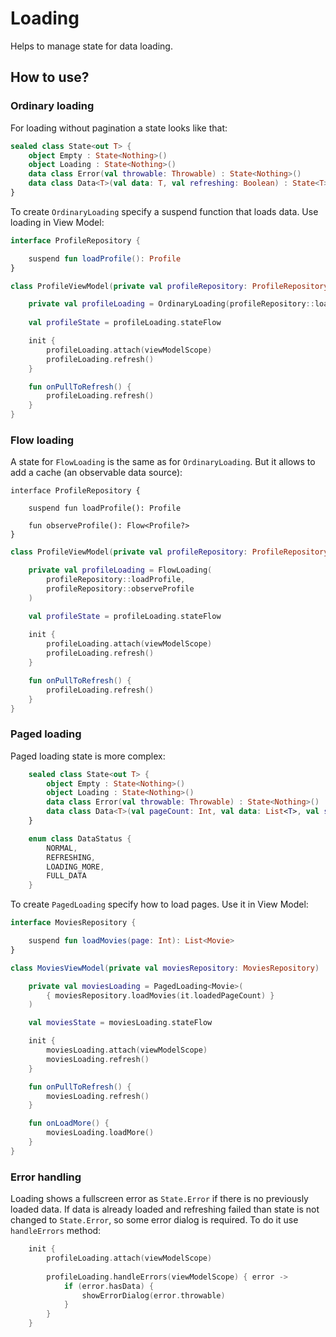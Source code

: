 # Loading
Helps to manage state for data loading.

## How to use?

### Ordinary loading
For loading without pagination a state looks like that:

```kotlin
sealed class State<out T> {
    object Empty : State<Nothing>()
    object Loading : State<Nothing>()
    data class Error(val throwable: Throwable) : State<Nothing>()
    data class Data<T>(val data: T, val refreshing: Boolean) : State<T>()
}
```

To create `OrdinaryLoading` specify a suspend function that loads data.  Use loading in View Model:

```kotlin
interface ProfileRepository {

    suspend fun loadProfile(): Profile
}
```

```kotlin
class ProfileViewModel(private val profileRepository: ProfileRepository) : ViewModel() {

    private val profileLoading = OrdinaryLoading(profileRepository::loadProfile)
    
    val profileState = profileLoading.stateFlow

    init {
        profileLoading.attach(viewModelScope)
        profileLoading.refresh()
    }

    fun onPullToRefresh() {
        profileLoading.refresh()
    }
}
```

### Flow loading
A state for `FlowLoading` is the same as for `OrdinaryLoading`. But it allows to add a cache (an observable data source):

```
interface ProfileRepository {

    suspend fun loadProfile(): Profile

    fun observeProfile(): Flow<Profile?>
}
```

```kotlin
class ProfileViewModel(private val profileRepository: ProfileRepository) : ViewModel() {

    private val profileLoading = FlowLoading(
        profileRepository::loadProfile,
        profileRepository::observeProfile
    )

    val profileState = profileLoading.stateFlow
    
    init {
        profileLoading.attach(viewModelScope)
        profileLoading.refresh()
    }

    fun onPullToRefresh() {
        profileLoading.refresh()
    }
}
```

### Paged loading
Paged loading state is more complex:
```kotlin
    sealed class State<out T> {
        object Empty : State<Nothing>()
        object Loading : State<Nothing>()
        data class Error(val throwable: Throwable) : State<Nothing>()
        data class Data<T>(val pageCount: Int, val data: List<T>, val status: DataStatus) : State<T>()
    }

    enum class DataStatus {
        NORMAL,
        REFRESHING,
        LOADING_MORE,
        FULL_DATA
    }
```

To create `PagedLoading` specify how to load pages. Use it in View Model:

```kotlin
interface MoviesRepository {

    suspend fun loadMovies(page: Int): List<Movie>
}

class MoviesViewModel(private val moviesRepository: MoviesRepository) : ViewModel() {

    private val moviesLoading = PagedLoading<Movie>(
        { moviesRepository.loadMovies(it.loadedPageCount) }
    )

    val moviesState = moviesLoading.stateFlow

    init {
        moviesLoading.attach(viewModelScope)
        moviesLoading.refresh()
    }

    fun onPullToRefresh() {
        moviesLoading.refresh()
    }

    fun onLoadMore() {
        moviesLoading.loadMore()
    }
}
```

### Error handling
Loading shows a fullscreen error as `State.Error` if there is no previously loaded data. If data is already loaded and refreshing failed than state is not changed to `State.Error`, so some error dialog is required. To do it use `handleErrors` method:

```kotlin
    init {
        profileLoading.attach(viewModelScope)
        
        profileLoading.handleErrors(viewModelScope) { error ->
            if (error.hasData) {
                showErrorDialog(error.throwable)
            }
        }
    }
```